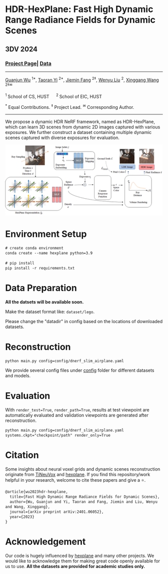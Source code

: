 # HDR-HexPlane: Fast High Dynamic Range Radiance Fields for Dynamic Scenes

## 3DV 2024
### [Project Page](https://guanjunwu.github.io/HDR-HexPlane/)| [Data](https://drive.google.com/drive/folders/19eTjvgw98_hYodCMegHHg5PjhNUgFVNO?usp=sharing)

---
[Guanjun Wu](https://guanjunwu.github.io/) <sup>1*</sup>, [Taoran Yi](https://github.com/taoranyi) <sup>2*</sup>,
[Jiemin Fang](https://jaminfong.cn/) <sup>2‡</sup>, [Wenyu Liu](http://eic.hust.edu.cn/professor/liuwenyu/) <sup>2</sup>, [Xinggang Wang](https://xwcv.github.io) <sup>2‡✉</sup>

<sup>1 </sup>School of CS, HUST &emsp; <sup>2 </sup>School of EIC, HUST &emsp;

<sup>\*</sup> Equal Contributions. <sup>$\ddagger$</sup> Project Lead. <sup>✉</sup> Corresponding Author.

---

We propose a dynamic HDR NeRF framework, named as HDR-HexPlane, which can learn 3D scenes from dynamic 2D images captured with various exposures. We further construct a dataset containing multiple dynamic scenes captured with diverse exposures for evaluation.

![image](docs/framework.jpg)

# Environment Setup

```
# create conda environment
conda create --name hexplane python=3.9

# pip install 
pip install -r requirements.txt
```

# Data Preparation

**All the datsets will be available soon.**

Make the dataset format like: `dataset/lego`.

Please change the "datadir" in config based on the locations of downloaded datasets.

# Reconstruction

```
python main.py config=config/dnerf_slim_airplane.yaml
```

We provide several config files under [config](config/) folder for different datasets and models.

# Evaluation

With `render_test=True`, `render_path=True`, results at test viewpoint are automatically evaluated and validation viewpoints are generated after reconstruction.

```
python main.py config=config/dnerf_slim_airplane.yaml systems.ckpt="checkpoint/path" render_only=True
```

# Citation

Some insights about neural voxel grids and dynamic scenes reconstruction originate from [TiNeuVox](https://github.com/hustvl/TiNeuVox) and [hexplane](https://github.com/Caoang327/HexPlane). If you find this repository/work helpful in your research, welcome to cite these papers and give a ⭐.
```
@article{wu2023hdr-hexplane,
  title={Fast High Dynamic Range Radiance Fields for Dynamic Scenes},
  author={Wu, Guanjun and Yi, Taoran and Fang, Jiemin and Liu, Wenyu and Wang, Xinggang},
  journal={arXiv preprint arXiv:2401.06052},
  year={2023}
}
```

# Acknowledgement

Our code is hugely influenced by [hexplane](https://github.com/Caoang327/HexPlane) and many other projects. We would like to acknowledge them for making great code openly available for us to use. **All the datasets are provided for academic studies only.**
